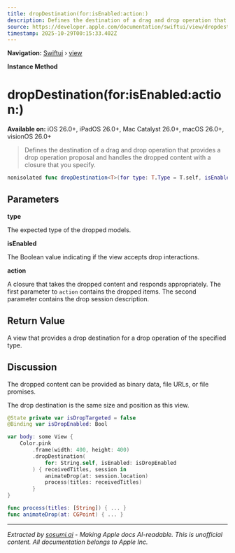 ```yaml
---
title: dropDestination(for:isEnabled:action:)
description: Defines the destination of a drag and drop operation that provides a drop operation proposal and handles the dropped content with a closure that you specify.
source: https://developer.apple.com/documentation/swiftui/view/dropdestination(for:isenabled:action:)
timestamp: 2025-10-29T00:15:33.402Z
---
```


**Navigation:** [Swiftui](/documentation/swiftui) › [view](/documentation/swiftui/view)

**Instance Method**

# dropDestination(for:isEnabled:action:)

**Available on:** iOS 26.0+, iPadOS 26.0+, Mac Catalyst 26.0+, macOS 26.0+, visionOS 26.0+

> Defines the destination of a drag and drop operation that provides a drop operation proposal and handles the dropped content with a closure that you specify.

```swift
nonisolated func dropDestination<T>(for type: T.Type = T.self, isEnabled: Bool = true, action: @escaping ([T], DropSession) -> Void) -> some View where T : Transferable
```

## Parameters

**type**

The expected type of the dropped models.



**isEnabled**

The Boolean value indicating if the view accepts drop interactions.



**action**

A closure that takes the dropped content and responds appropriately. The first parameter to `action` contains the dropped items. The second parameter contains the drop session description.



## Return Value

A view that provides a drop destination for a drop operation of the specified type.

## Discussion

The dropped content can be provided as binary data, file URLs, or file promises.

The drop destination is the same size and position as this view.

```swift
@State private var isDropTargeted = false
@Binding var isDropEnabled: Bool

var body: some View {
    Color.pink
        .frame(width: 400, height: 400)
        .dropDestination(
            for: String.self, isEnabled: isDropEnabled
        ) { receivedTitles, session in
            animateDrop(at: session.location)
            process(titles: receivedTitles)
        }
}

func process(titles: [String]) { ... }
func animateDrop(at: CGPoint) { ... }
```

---

*Extracted by [sosumi.ai](https://sosumi.ai) - Making Apple docs AI-readable.*
*This is unofficial content. All documentation belongs to Apple Inc.*
